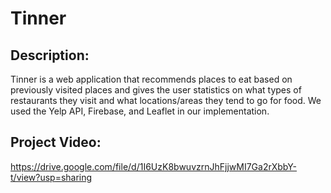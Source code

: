 # Tinner

## Description: 
Tinner is a web application that recommends places to eat based on previously visited places and gives the user statistics on what types of restaurants they visit and what locations/areas they tend to go for food. We used the Yelp API, Firebase, and Leaflet in our implementation.

## Project Video:
https://drive.google.com/file/d/1I6UzK8bwuvzrnJhFjjwMI7Ga2rXbbY-t/view?usp=sharing
